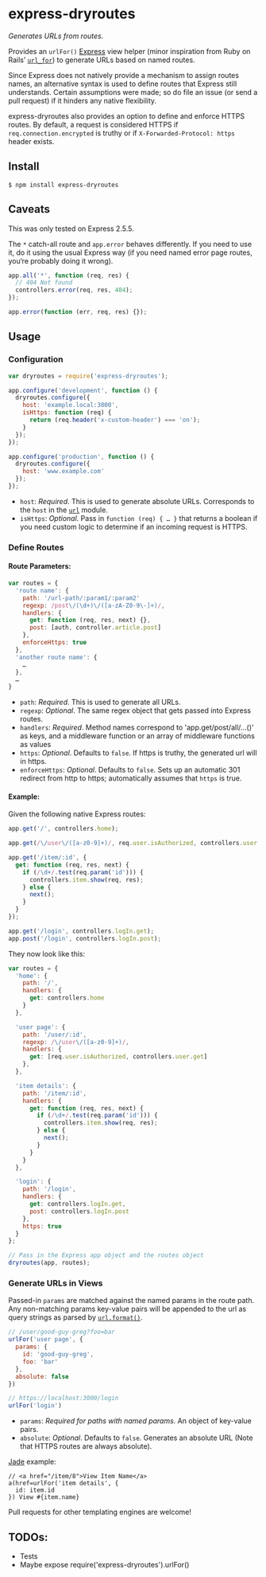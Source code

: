 # express-dryroutes

_Generates URLs from routes._

Provides an `urlFor()` [Express](https://github.com/visionmedia/express) view helper (minor inspiration from Ruby on Rails’ [`url_for`](http://api.rubyonrails.org/classes/ActionView/Helpers/UrlHelper.html#method-i-url_for)) to generate URLs based on named routes.

Since Express does not natively provide a mechanism to assign routes names, an alternative syntax is used to define routes that Express still understands. Certain assumptions were made; so do file an issue (or send a pull request) if it hinders any native flexibility.

express-dryroutes also provides an option to define and enforce HTTPS routes. By default, a request is considered HTTPS if `req.connection.encrypted` is truthy or if `X-Forwarded-Protocol: https` header exists.



## Install

`$ npm install express-dryroutes`



## Caveats

This was only tested on Express 2.5.5.

The `*` catch-all route and `app.error` behaves differently. If you need to use it, do it using the usual Express way (if you need named error page routes, you‘re probably doing it wrong). 

```js
app.all('*', function (req, res) {
  // 404 Not found
  controllers.error(req, res, 404);
});

app.error(function (err, req, res) {});
```


## Usage

### Configuration

```js
var dryroutes = require('express-dryroutes');

app.configure('development', function () {
  dryroutes.configure({
    host: 'example.local:3000',
    isHttps: function (req) {
      return (req.header('x-custom-header') === 'on');
    }
  });
});

app.configure('production', function () {
  dryroutes.configure({
    host: 'www.example.com'
  });
});
```

- `host`: _Required_. This is used to generate absolute URLs. Corresponds to the `host` in the [`url`](http://nodejs.org/docs/latest/api/url.html) module.
- `isHttps`: _Optional_. Pass in `function (req) { … }` that returns a boolean if you need custom logic to determine if an incoming request is HTTPS.


### Define Routes

#### Route Parameters:

```js
var routes = {
  'route name': {
    path: '/url-path/:param1/:param2' 
    regexp: /post\/(\d+)\/([a-zA-Z0-9\-]+)/,
    handlers: {
      get: function (req, res, next) {},
      post: [auth, controller.article.post]
    },
    enforceHttps: true
  },
  'another route name': {
    …
  },
  …
}
```

- `path`: _Required_. This is used to generate all URLs.
- `regexp`: _Optional_. The same regex object that gets passed into Express routes.
- `handlers`: _Required_. Method names correspond to 'app.get/post/all/…()' as keys, and a middleware function or an array of middleware functions as values
- `https`: _Optional_. Defaults to `false`. If https is truthy, the generated url will in https.
- `enforceHttps`: _Optional_. Defaults to `false`. Sets up an automatic 301 redirect from http to https; automatically assumes that `https` is true.


#### Example:

Given the following native Express routes:

```js
app.get('/', controllers.home);

app.get(/\/user\/([a-z0-9]+)/, req.user.isAuthorized, controllers.user.get);

app.get('/item/:id', {
  get: function (req, res, next) {
    if (/\d+/.test(req.param('id'))) {
      controllers.item.show(req, res);
    } else {
      next();
    }
  }
});

app.get('/login', controllers.logIn.get);
app.post('/login', controllers.logIn.post);
```

They now look like this:

```js
var routes = {
  'home': {
    path: '/',
    handlers: {
      get: controllers.home
    }
  },

  'user page': {
    path: '/user/:id',
    regexp: /\/user\/([a-z0-9]+)/,
    handlers: {
      get: [req.user.isAuthorized, controllers.user.get]
    },
  },

  'item details': {
    path: '/item/:id',
    handlers: {
      get: function (req, res, next) {
        if (/\d+/.test(req.param('id'))) {
          controllers.item.show(req, res);
        } else {
          next();
        }
      }
    }
  },

  'login': {
    path: '/login',
    handlers: {
      get: controllers.logIn.get,
      post: controllers.logIn.post
    },
    https: true
  }
};

// Pass in the Express app object and the routes object
dryroutes(app, routes);
```


### Generate URLs in Views

Passed-in `params` are matched against the named params in the route path. Any non-matching params key-value pairs will be appended to the url as query strings as parsed by [`url.format()`](http://nodejs.org/docs/latest/api/url.html#url.format).

```js
// /user/good-guy-greg?foo=bar
urlFor('user page', {
  params: {
    id: 'good-guy-greg',
    foo: 'bar'
  },
  absolute: false
})

// https://localhost:3000/login
urlFor('login')
```

- `params`: _Required for paths with named params_. An object of key-value pairs.
- `absolute`: _Optional_. Defaults to `false`. Generates an absolute URL (Note that HTTPS routes are always absolute).



[Jade](https://github.com/visionmedia/jade) example:

```jade
// <a href="/item/8">View Item Name</a>
a(href=urlFor('item details', {
  id: item.id
}) View #{item.name}
```

Pull requests for other templating engines are welcome!



## TODOs:
- Tests
- Maybe expose require('express-dryroutes').urlFor()
